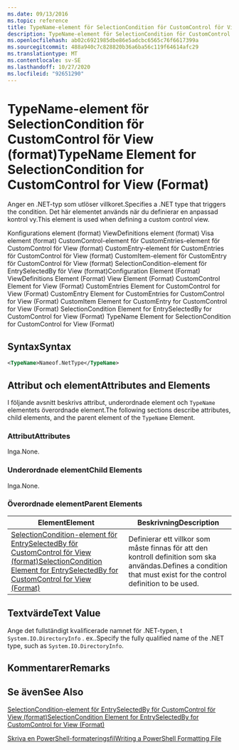```yaml
---
ms.date: 09/13/2016
ms.topic: reference
title: TypeName-element för SelectionCondition för CustomControl för View  (format)
description: TypeName-element för SelectionCondition för CustomControl för View  (format)
ms.openlocfilehash: ab02c6921985dbe86e5adcbc6565c76f6617399a
ms.sourcegitcommit: 488a940c7c828820b36a6ba56c119f64614afc29
ms.translationtype: MT
ms.contentlocale: sv-SE
ms.lasthandoff: 10/27/2020
ms.locfileid: "92651290"
---
```

# <a name="typename-element-for-selectioncondition-for-customcontrol-for-view--format"></a><span data-ttu-id="2f8d7-103">TypeName-element för SelectionCondition för CustomControl för View  (format)</span><span class="sxs-lookup"><span data-stu-id="2f8d7-103">TypeName Element for SelectionCondition for CustomControl for View  (Format)</span></span>

<span data-ttu-id="2f8d7-104">Anger en .NET-typ som utlöser villkoret.</span><span class="sxs-lookup"><span data-stu-id="2f8d7-104">Specifies a .NET type that triggers the condition.</span></span> <span data-ttu-id="2f8d7-105">Det här elementet används när du definierar en anpassad kontrol vy.</span><span class="sxs-lookup"><span data-stu-id="2f8d7-105">This element is used when defining a custom control view.</span></span>

<span data-ttu-id="2f8d7-106">Konfigurations element (format) ViewDefinitions element (format) Visa element (format) CustomControl-element för CustomEntries-element för CustomControl för View (format) CustomEntry-element för CustomEntries för CustomControl för View (format) CustomItem-element för CustomEntry för CustomControl för View (format) SelectionCondition-element för EntrySelectedBy för View (format)</span><span class="sxs-lookup"><span data-stu-id="2f8d7-106">Configuration Element (Format) ViewDefinitions Element (Format) View Element (Format) CustomControl Element for View (Format) CustomEntries Element for CustomControl for View (Format) CustomEntry Element for CustomEntries for CustomControl for View (Format) CustomItem Element for CustomEntry for CustomControl for View (Format) SelectionCondition Element for EntrySelectedBy for CustomControl for View (Format) TypeName Element for SelectionCondition for CustomControl for View  (Format)</span></span>

## <a name="syntax"></a><span data-ttu-id="2f8d7-107">Syntax</span><span class="sxs-lookup"><span data-stu-id="2f8d7-107">Syntax</span></span>

```xml
<TypeName>Nameof.NetType</TypeName>

```

## <a name="attributes-and-elements"></a><span data-ttu-id="2f8d7-108">Attribut och element</span><span class="sxs-lookup"><span data-stu-id="2f8d7-108">Attributes and Elements</span></span>

<span data-ttu-id="2f8d7-109">I följande avsnitt beskrivs attribut, underordnade element och `TypeName` elementets överordnade element.</span><span class="sxs-lookup"><span data-stu-id="2f8d7-109">The following sections describe attributes, child elements, and the parent element of the `TypeName` Element.</span></span>

### <a name="attributes"></a><span data-ttu-id="2f8d7-110">Attribut</span><span class="sxs-lookup"><span data-stu-id="2f8d7-110">Attributes</span></span>

<span data-ttu-id="2f8d7-111">Inga.</span><span class="sxs-lookup"><span data-stu-id="2f8d7-111">None.</span></span>

### <a name="child-elements"></a><span data-ttu-id="2f8d7-112">Underordnade element</span><span class="sxs-lookup"><span data-stu-id="2f8d7-112">Child Elements</span></span>

<span data-ttu-id="2f8d7-113">Inga.</span><span class="sxs-lookup"><span data-stu-id="2f8d7-113">None.</span></span>

### <a name="parent-elements"></a><span data-ttu-id="2f8d7-114">Överordnade element</span><span class="sxs-lookup"><span data-stu-id="2f8d7-114">Parent Elements</span></span>

|<span data-ttu-id="2f8d7-115">Element</span><span class="sxs-lookup"><span data-stu-id="2f8d7-115">Element</span></span>|<span data-ttu-id="2f8d7-116">Beskrivning</span><span class="sxs-lookup"><span data-stu-id="2f8d7-116">Description</span></span>|
|-------------|-----------------|
|[<span data-ttu-id="2f8d7-117">SelectionCondition-element för EntrySelectedBy för CustomControl för View (format)</span><span class="sxs-lookup"><span data-stu-id="2f8d7-117">SelectionCondition Element for EntrySelectedBy for CustomControl for View (Format)</span></span>](./selectioncondition-element-for-entryselectedby-for-customcontrol-format.md)|<span data-ttu-id="2f8d7-118">Definierar ett villkor som måste finnas för att den kontroll definition som ska användas.</span><span class="sxs-lookup"><span data-stu-id="2f8d7-118">Defines a condition that must exist for the control definition to be used.</span></span>|

## <a name="text-value"></a><span data-ttu-id="2f8d7-119">Textvärde</span><span class="sxs-lookup"><span data-stu-id="2f8d7-119">Text Value</span></span>

<span data-ttu-id="2f8d7-120">Ange det fullständigt kvalificerade namnet för .NET-typen, t `System.IO.DirectoryInfo` . ex..</span><span class="sxs-lookup"><span data-stu-id="2f8d7-120">Specify the fully qualified name of the .NET type, such as `System.IO.DirectoryInfo`.</span></span>

## <a name="remarks"></a><span data-ttu-id="2f8d7-121">Kommentarer</span><span class="sxs-lookup"><span data-stu-id="2f8d7-121">Remarks</span></span>

## <a name="see-also"></a><span data-ttu-id="2f8d7-122">Se även</span><span class="sxs-lookup"><span data-stu-id="2f8d7-122">See Also</span></span>

[<span data-ttu-id="2f8d7-123">SelectionCondition-element för EntrySelectedBy för CustomControl för View (format)</span><span class="sxs-lookup"><span data-stu-id="2f8d7-123">SelectionCondition Element for EntrySelectedBy for CustomControl for View (Format)</span></span>](./selectioncondition-element-for-entryselectedby-for-customcontrol-format.md)

[<span data-ttu-id="2f8d7-124">Skriva en PowerShell-formateringsfil</span><span class="sxs-lookup"><span data-stu-id="2f8d7-124">Writing a PowerShell Formatting File</span></span>](./writing-a-powershell-formatting-file.md)
